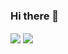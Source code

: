 ### Hi there 👋


<img align="center" src="https://github-readme-stats.vercel.app/api/?username=sjoon-oh&show_icons=true&theme=vue" />
<img align="center" src="https://github-readme-stats.vercel.app/api/top-langs/?username=sjoon-oh&layout=compact" />

<!-- <a href="https://github.com/acoustikue">
  <img align="center" src="https://github-readme-stats.vercel.app/api/?username=acoustikue&show_icons=true&theme=vue" />
</a>
<a href="https://github.com/acoustikue">
  <img align="center" src="https://github-readme-stats.vercel.app/api/top-langs/?username=acoustikue&layout=compact" />
</a>
-->
